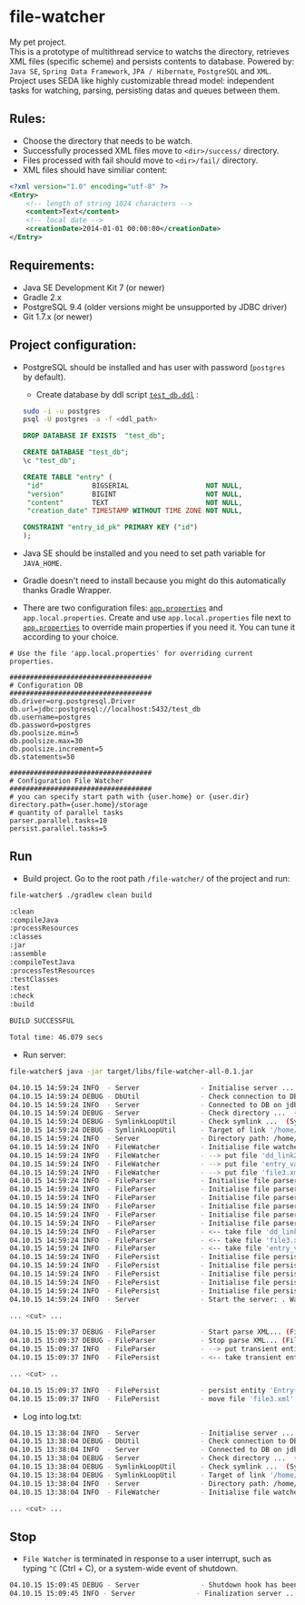 file-watcher
=======

My pet project.  
This is a prototype of multithread service to watchs the directory, retrieves XML files (specific scheme) and persists contents to database. Powered by: `Java SE`, `Spring Data Framework`, `JPA / Hibernate`, `PostgreSQL` and `XML`. Project uses SEDA like highly customizable thread model: independent tasks for watching, parsing, persisting datas and queues between them.
  
  
## Rules:  

  * Choose the directory that needs to be watch. 
  * Successfully processed XML files move to `<dir>/success/` directory.
  * Files processed with fail should move to `<dir>/fail/` directory.
  * XML files should have similiar content:  
```xml  
<?xml version="1.0" encoding="utf-8" ?>
<Entry>
    <!-- length of string 1024 characters -->
    <content>Text</content>
    <!-- local date -->
    <creationDate>2014-01-01 00:00:00</creationDate>
</Entry>
```   

  
## Requirements:

  * Java SE Development Kit 7 (or newer)  
  * Gradle 2.x  
  * PostgreSQL 9.4 (older versions might be unsupported by JDBC driver)  
  * Git 1.7.x (or newer)  


## Project configuration:  

  * PostgreSQL should be installed and has user with password (`postgres` by default). 
    * Create database by ddl script [`test_db.ddl`](https://github.com/DmitriySh/file-watcher/blob/develop/src/main/resources/db/test_db.ddl) :
    ```sh  
    sudo -i -u postgres
    psql -U postgres -a -f <ddl_path>
    ```   
    ```sql  
    DROP DATABASE IF EXISTS  "test_db";

    CREATE DATABASE "test_db";
    \c "test_db";

    CREATE TABLE "entry" (
     "id"            BIGSERIAL                   NOT NULL,
     "version"       BIGINT                      NOT NULL,
     "content"       TEXT                        NOT NULL,
     "creation_date" TIMESTAMP WITHOUT TIME ZONE NOT NULL,

    CONSTRAINT "entry_id_pk" PRIMARY KEY ("id")
    );
    ```  
    
  * Java SE should be installed and you need to set path variable for `JAVA_HOME`.
  * Gradle doesn't need to install because you might do this automatically thanks Gradle Wrapper.
  * There are two configuration files:
[`app.properties`](https://github.com/DmitriySh/file-watcher/blob/develop/src/main/resources/app.properties) and `app.local.properties`. Create and use `app.local.properties` file next to [`app.properties`](https://github.com/DmitriySh/file-watcher/blob/develop/src/main/resources/app.properties) to override main properties if you need it. You can tune it according to your choice.
```properties  
# Use the file 'app.local.properties' for overriding current properties.
                                                                      
###################################
# Configuration DB
###################################
db.driver=org.postgresql.Driver
db.url=jdbc:postgresql://localhost:5432/test_db
db.username=postgres
db.password=postgres
db.poolsize.min=5
db.poolsize.max=30
db.poolsize.increment=5
db.statements=50

###################################
# Configuration File Watcher
###################################
# you can specify start path with {user.home} or {user.dir}
directory.path={user.home}/storage
# quantity of parallel tasks
parser.parallel.tasks=10
persist.parallel.tasks=5

```   


## Run
  *  Build project. Go to the root path `/file-watcher/` of the project and run:  
```sh
file-watcher$ ./gradlew clean build

:clean
:compileJava
:processResources
:classes
:jar
:assemble
:compileTestJava
:processTestResources
:testClasses
:test
:check
:build

BUILD SUCCESSFUL

Total time: 46.079 secs

```  
  *  Run server: 
```sh
file-watcher$ java -jar target/libs/file-watcher-all-0.1.jar

04.10.15 14:59:24 INFO  - Server               - Initialise server ... (Server.java:68)
04.10.15 14:59:24 DEBUG - DbUtil               - Check connection to DB ...  (DbUtil.java:18)
04.10.15 14:59:24 INFO  - Server               - Connected to DB on jdbc:postgresql://localhost:5432/test_db: driver: PostgreSQL 9.4 JDBC4.1 (build 1203) (Server.java:79)
04.10.15 14:59:24 DEBUG - Server               - Check directory ...  (Server.java:148)
04.10.15 14:59:24 DEBUG - SymlinkLoopUtil      - Check symlink ...  (SymlinkLoopUtil.java:29)
04.10.15 14:59:24 DEBUG - SymlinkLoopUtil      - Target of link '/home/dima/link' -> '/home/dima/programming/link_storage' (SymlinkLoopUtil.java:33)
04.10.15 14:59:24 INFO  - Server               - Directory path: /home/dima/link (Server.java:163)
04.10.15 14:59:24 INFO  - FileWatcher          - Initialise file watcher ... (FileWatcher.java:45)
04.10.15 14:59:24 INFO  - FileWatcher          - --> put file 'dd_link2.xml' : directoryQueue (FileWatcher.java:110)
04.10.15 14:59:24 INFO  - FileWatcher          - --> put file 'entry_valid.xml' : directoryQueue (FileWatcher.java:110)
04.10.15 14:59:24 INFO  - FileWatcher          - --> put file 'file3.xml' : directoryQueue (FileWatcher.java:110)
04.10.15 14:59:24 INFO  - FileParser           - Initialise file parser 1 ... (FileParser.java:58)
04.10.15 14:59:24 INFO  - FileParser           - Initialise file parser 2 ... (FileParser.java:58)
04.10.15 14:59:24 INFO  - FileParser           - Initialise file parser 3 ... (FileParser.java:58)
04.10.15 14:59:24 INFO  - FileParser           - Initialise file parser 6 ... (FileParser.java:58)
04.10.15 14:59:24 INFO  - FileParser           - Initialise file parser 4 ... (FileParser.java:58)
04.10.15 14:59:24 INFO  - FileParser           - Initialise file parser 5 ... (FileParser.java:58)
04.10.15 14:59:24 INFO  - FileParser           - <-- take file 'dd_link2.xml' : directoryQueue (FileParser.java:65)
04.10.15 14:59:24 INFO  - FileParser           - <-- take file 'file3.xml' : directoryQueue (FileParser.java:65)
04.10.15 14:59:24 INFO  - FileParser           - <-- take file 'entry_valid.xml' : directoryQueue (FileParser.java:65)
04.10.15 14:59:24 INFO  - FilePersist          - Initialise file persist 1 ... (FilePersist.java:48)
04.10.15 14:59:24 INFO  - FilePersist          - Initialise file persist 2 ... (FilePersist.java:48)
04.10.15 14:59:24 INFO  - FilePersist          - Initialise file persist 3 ... (FilePersist.java:48)
04.10.15 14:59:24 INFO  - FilePersist          - Initialise file persist 4 ... (FilePersist.java:48)
04.10.15 14:59:24 INFO  - FilePersist          - Initialise file persist 5 ... (FilePersist.java:48)
04.10.15 14:59:24 INFO  - Server               - Start the server: . Watch on: /home/dima/link (Server.java:90)

... <cut> ...

04.10.15 15:09:37 DEBUG - FileParser           - Start parse XML... (FileParser.java:144)
04.10.15 15:09:37 DEBUG - FileParser           - Stop parse XML... (FileParser.java:149)
04.10.15 15:09:37 INFO  - FileParser           - --> put transient entity and file '{file=file3.xml, entry=Entry{id=null, content='Text length 1024. Text le ...', creationDate=2014-01-01T00:00:00.000}}' : successQueue (FileParser.java:125)
04.10.15 15:09:37 INFO  - FilePersist          - <-- take transient entity 'Entry{id=null, content='Text length 1024. Text le ...', creationDate=2014-01-01T00:00:00.000}' : successQueue (FilePersist.java:55)

... <cut> ..

04.10.15 15:09:37 INFO  - FilePersist          - persist entity 'Entry{id=1, content='Text length 1024. Text le ...', creationDate=2014-01-01T00:00:00.000}' (FilePersist.java:58)
04.10.15 15:09:37 INFO  - FilePersist          - move file 'file3.xml' to directory '/home/dima/link/success' (FilePersist.java:78)


```  
  * Log into log.txt:
```sh  
04.10.15 13:38:04 INFO  - Server               - Initialise server ... (Server.java:68)
04.10.15 13:38:04 DEBUG - DbUtil               - Check connection to DB ...  (DbUtil.java:18)
04.10.15 13:38:04 INFO  - Server               - Connected to DB on jdbc:postgresql://localhost:5432/test_db: driver: PostgreSQL 9.4 JDBC4.1 (build 1203) (Server.java:79)
04.10.15 13:38:04 DEBUG - Server               - Check directory ...  (Server.java:148)
04.10.15 13:38:04 DEBUG - SymlinkLoopUtil      - Check symlink ...  (SymlinkLoopUtil.java:29)
04.10.15 13:38:04 DEBUG - SymlinkLoopUtil      - Target of link '/home/dima/link' -> '/home/dima/programming/link_storage' (SymlinkLoopUtil.java:33)
04.10.15 13:38:04 INFO  - Server               - Directory path: /home/dima/link (Server.java:163)
04.10.15 13:38:04 INFO  - FileWatcher          - Initialise file watcher ... (FileWatcher.java:45)

... <cut> ...
```  

## Stop
  * `File Watcher` is terminated in response to a user interrupt, such as typing `^C` (Ctrl + C), or a system-wide event of shutdown.  
```sh
04.10.15 15:09:45 DEBUG - Server               - Shutdown hook has been invoked (Server.java:211)
04.10.15 15:09:45 INFO - Server               - Finalization server ... (Server.java:98)
```

